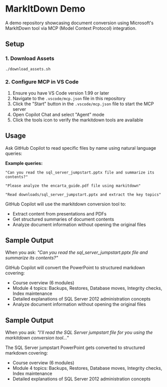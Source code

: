 # MarkItDown Demo

A demo repository showcasing document conversion using Microsoft's MarkItDown tool via MCP (Model Context Protocol) integration.

## Setup

### 1. Download Assets
```bash
./download_assets.sh
```

### 2. Configure MCP in VS Code
1. Ensure you have VS Code version 1.99 or later
2. Navigate to the `.vscode/mcp.json` file in this repository
3. Click the "Start" button in the `.vscode/mcp.json` file to start the MCP server
4. Open Copilot Chat and select "Agent" mode
5. Click the tools icon to verify the markitdown tools are available

## Usage

Ask GitHub Copilot to read specific files by name using natural language queries:

**Example queries:**
```
"Can you read the sql_server_jumpstart.pptx file and summarize its contents?"

"Please analyze the encarta_guide.pdf file using markitdown"

"Read downloads/sql_server_jumpstart.pptx and extract the key topics"
```

GitHub Copilot will use the markitdown conversion tool to:
- Extract content from presentations and PDFs
- Get structured summaries of document contents
- Analyze document information without opening the original files

## Sample Output

When you ask: *"Can you read the sql_server_jumpstart.pptx file and summarize its contents?"*

GitHub Copilot will convert the PowerPoint to structured markdown covering:
- Course overview (6 modules)
- Module 4 topics: Backups, Restores, Database moves, Integrity checks, Index maintenance
- Detailed explanations of SQL Server 2012 administration concepts
- Analyze document information without opening the original files

## Sample Output

When you ask: *"I'll read the SQL Server jumpstart file for you using the markitdown conversion tool..."*

The SQL Server jumpstart PowerPoint gets converted to structured markdown covering:
- Course overview (6 modules)
- Module 4 topics: Backups, Restores, Database moves, Integrity checks, Index maintenance
- Detailed explanations of SQL Server 2012 administration concepts
